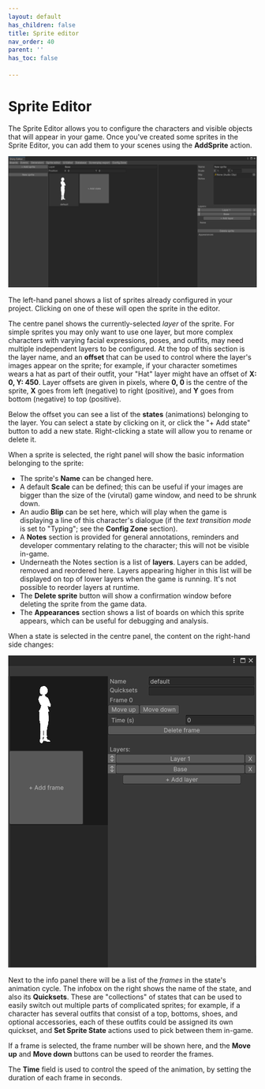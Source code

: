 ```yaml
---
layout: default
has_children: false
title: Sprite editor
nav_order: 40
parent: ''
has_toc: false

---
```

# Sprite Editor

The Sprite Editor allows you to configure the characters and visible objects that will appear in your game. Once you've created some sprites in the Sprite Editor, you can add them to your scenes using the **AddSprite** action.

![](/assets/images/new-sprite.png)

The left-hand panel shows a list of sprites already configured in your project. Clicking on one of these will open the sprite in the editor.

The centre panel shows the currently-selected _layer_ of the sprite. For simple sprites you may only want to use one layer, but more complex characters with varying facial expressions, poses, and outfits, may need multiple independent layers to be configured. At the top of this section is the layer name, and an **offset** that can be used to control where the layer's images appear on the sprite; for example, if your character sometimes wears a hat as part of their outfit, your "Hat" layer might have an offset of **X: 0, Y: 450**. Layer offsets are given in pixels, where **0, 0** is the centre of the sprite, **X** goes from left (negative) to right (positive), and **Y** goes from bottom (negative) to top (positive).

Below the offset you can see a list of the **states** (animations) belonging to the layer. You can select a state by clicking on it, or click the "+ Add state" button to add a new state. Right-clicking a state will allow you to rename or delete it.

When a sprite is selected, the right panel will show the basic information belonging to the sprite:

* The sprite's **Name** can be changed here.
* A default **Scale** can be defined; this can be useful if your images are bigger than the size of the (virutal) game window, and need to be shrunk down.
* An audio **Blip** can be set here, which will play when the game is displaying a line of this character's dialogue (if the _text transition mode_ is set to "Typing"; see the **Config Zone** section).
* A **Notes** section is provided for general annotations, reminders and developer commentary relating to the character; this will not be visible in-game.
* Underneath the Notes section is a list of **layers**. Layers can be added, removed and reordered here. Layers appearing higher in this list will be displayed on top of lower layers when the game is running. It's not possible to reorder layers at runtime.
* The **Delete sprite** button will show a confirmation window before deleting the sprite from the game data.
* The **Appearances** section shows a list of boards on which this sprite appears, which can be useful for debugging and analysis.

When a state is selected in the centre panel, the content on the right-hand side changes:

![](/assets/images/state-view.png)

Next to the info panel there will be a list of the _frames_ in the state's animation cycle. The infobox on the right shows the name of the state, and also its **Quicksets**. These are "collections" of states that can be used to easily switch out multiple parts of complicated sprites; for example, if a character has several outfits that consist of a top, bottoms, shoes, and optional accessories, each of these outfits could be assigned its own quickset, and **Set Sprite State** actions used to pick between them in-game.

If a frame is selected, the frame number will be shown here, and the **Move up** and **Move down** buttons can be used to reorder the frames.

The **Time** field is used to control the speed of the animation, by setting the duration of each frame in seconds.